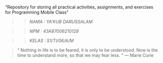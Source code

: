"Repository for storing all practical activities, assignments, and exercises for Programming Mobile Class"

>>*NAMA : YA'KUB DARUSSALAM*

>>*NPM : 43A87006210128*

>>*KELAS : S1/TI/06/A/M*


>“ Nothing in life is to be feared, it is only to be understood. Now is the time to understand more, so that we may fear less. ”
  — Marie Curie

